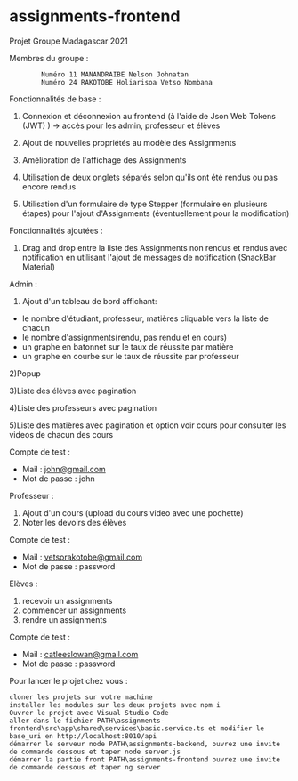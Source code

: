# assignments-frontend
 Projet  Groupe  Madagascar 2021

Membres du groupe : 
 
	        Numéro 11 MANANDRAIBE Nelson Johnatan
	        Numéro 24 RAKOTOBE Holiarisoa Vetso Nombana
	    

Fonctionnalités de base :
	
1) Connexion et déconnexion au frontend (à l'aide de Json Web Tokens (JWT) ) -> accès pour les admin, professeur et élèves
	
2) Ajout de nouvelles propriétés au modèle des Assignments
	
3) Amélioration de l'affichage des Assignments
	
4) Utilisation de deux onglets séparés selon qu'ils ont été rendus ou pas encore rendus
	
5) Utilisation d'un formulaire de type Stepper (formulaire en plusieurs étapes) pour l'ajout d'Assignments (éventuellement pour la modification)
	

Fonctionnalités ajoutées :
	
1) Drag and drop entre la liste des Assignments non rendus et rendus avec notification en utilisant l'ajout de messages de notification (SnackBar Material)
	    
Admin : 
1) Ajout d'un tableau de bord affichant: 
- le nombre d'étudiant, professeur, matières cliquable vers la liste de chacun
- le nombre d'assignments(rendu, pas rendu et en cours) 
- un graphe en batonnet sur le taux de réussite par matière
- un graphe en courbe sur le taux de réussite par professeur 
	
2)Popup 	    
	
3)Liste des élèves avec pagination    
	
4)Liste des professeurs avec pagination 	    
	
5)Liste des matières avec pagination et option voir cours pour consulter les videos de chacun des cours	

Compte de test : 
- Mail : john@gmail.com
- Mot de passe : john

Professeur :
1) Ajout d'un cours (upload du cours video avec une pochette)
2) Noter les devoirs des élèves 
    		
Compte de test : 
- Mail : vetsorakotobe@gmail.com
- Mot de passe : password

Elèves : 
1) recevoir un assignments
2) commencer un assignments
3) rendre un assignments
    		
Compte de test : 
- Mail : catleeslowan@gmail.com
- Mot de passe : password
    
Pour lancer le projet chez vous :

    cloner les projets sur votre machine
    installer les modules sur les deux projets avec npm i 
    Ouvrer le projet avec Visual Studio Code
    aller dans le fichier PATH\assignments-frontend\src\app\shared\services\basic.service.ts et modifier le base_uri en http://localhost:8010/api
    démarrer le serveur node PATH\assignments-backend, ouvrez une invite de commande dessous et taper node server.js
    démarrer la partie front PATH\assignments-frontend ouvrez une invite de commande dessous et taper ng server 
